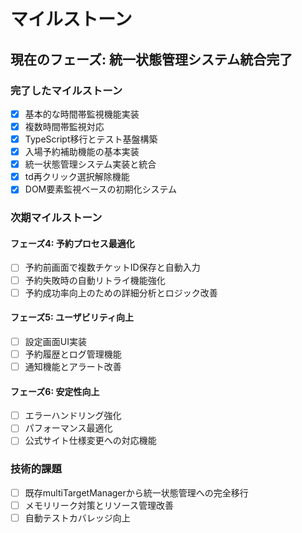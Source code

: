 # マイルストーン

## 現在のフェーズ: 統一状態管理システム統合完了

### 完了したマイルストーン
- [x] 基本的な時間帯監視機能実装
- [x] 複数時間帯監視対応
- [x] TypeScript移行とテスト基盤構築
- [x] 入場予約補助機能の基本実装
- [x] 統一状態管理システム実装と統合
- [x] td再クリック選択解除機能
- [x] DOM要素監視ベースの初期化システム

### 次期マイルストーン

#### フェーズ4: 予約プロセス最適化
- [ ] 予約前画面で複数チケットID保存と自動入力
- [ ] 予約失敗時の自動リトライ機能強化
- [ ] 予約成功率向上のための詳細分析とロジック改善

#### フェーズ5: ユーザビリティ向上
- [ ] 設定画面UI実装
- [ ] 予約履歴とログ管理機能
- [ ] 通知機能とアラート改善

#### フェーズ6: 安定性向上
- [ ] エラーハンドリング強化
- [ ] パフォーマンス最適化
- [ ] 公式サイト仕様変更への対応機能

### 技術的課題
- [ ] 既存multiTargetManagerから統一状態管理への完全移行
- [ ] メモリリーク対策とリソース管理改善
- [ ] 自動テストカバレッジ向上